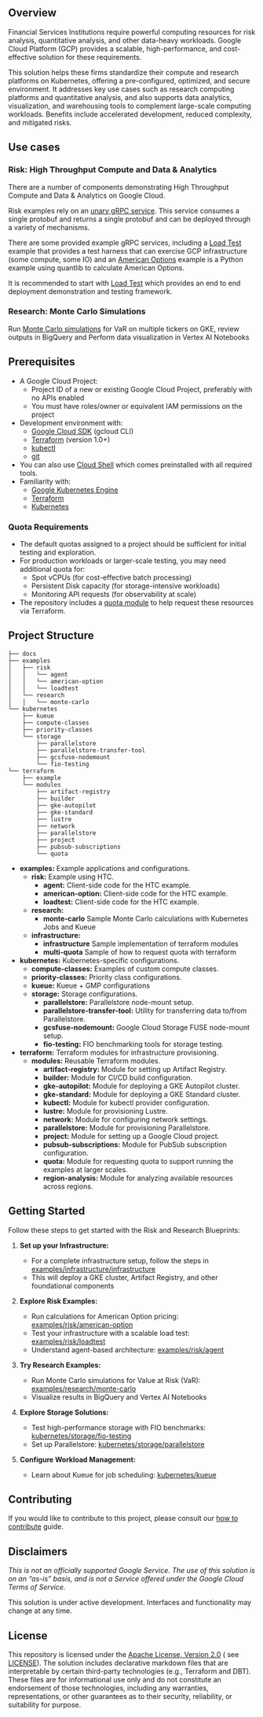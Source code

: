 ## Overview

Financial Services Institutions require powerful computing resources for risk analysis, quantitative analysis, and other data-heavy workloads. Google Cloud Platform (GCP) provides a scalable, high-performance, and cost-effective solution for these requirements.

This solution helps these firms standardize their compute and research platforms on Kubernetes, offering a pre-configured, optimized, and secure environment. It addresses key use cases such as research computing platforms and quantitative analysis, and also supports data analytics, visualization, and warehousing tools to complement large-scale computing workloads. Benefits include accelerated development, reduced complexity, and mitigated risks.


## Use cases

### Risk: High Throughput Compute and Data & Analytics

There are a number of components demonstrating High Throughput Compute and Data & Analytics on Google Cloud.

Risk examples rely on an [unary gRPC service](https://grpc.io/docs/what-is-grpc/core-concepts/#unary-rpc). This service consumes a single protobuf and returns a single protobuf and can be deployed through a variety of mechanisms.

There are some provided example gRPC services, including a [Load Test](examples/risk/loadtest/README.md) example that provides a test harness that can exercise GCP infrastructure (some compute, some IO) and an [American Options](examples/risk/american-option/README.md) example is a Python example using quantlib to calculate American Options.

It is recommended to start with [Load Test](examples/risk/loadtest/README.md) which provides an end to end deployment demonstration and testing framework.

### Research: Monte Carlo Simulations

Run [Monte Carlo simulations](examples/research/monte-carlo/README.md) for VaR on multiple tickers on GKE, review outputs in BigQuery and Perform data visualization in Vertex AI Notebooks

## Prerequisites

- A Google Cloud Project:
    - Project ID of a new or existing Google Cloud Project, preferably with no APIs enabled
    - You must have roles/owner or equivalent IAM permissions on the project
- Development environment with:
    - [Google Cloud SDK](https://cloud.google.com/sdk) (gcloud CLI)
    - [Terraform](https://www.terraform.io/) (version 1.0+)
    - [kubectl](https://kubernetes.io/docs/tasks/tools/)
    - [git](https://git-scm.com/)
- You can also use [Cloud Shell](https://shell.cloud.google.com) which comes preinstalled with all required tools.
- Familiarity with:
    - [Google Kubernetes Engine](https://cloud.google.com/kubernetes-engine)
    - [Terraform](https://www.terraform.io/)
    - [Kubernetes](https://kubernetes.io/)

### Quota Requirements
- The default quotas assigned to a project should be sufficient for initial testing and exploration.
- For production workloads or larger-scale testing, you may need additional quota for:
    - Spot vCPUs (for cost-effective batch processing)
    - Persistent Disk capacity (for storage-intensive workloads)
    - Monitoring API requests (for observability at scale)
- The repository includes a [quota module](/terraform/modules/quota/) to help request these resources via Terraform.

## Project Structure

```
├── docs
├── examples
│   ├── risk
│   │   └── agent
│   │   └── american-option
│   │   └── loadtest
│   └── research
│   │   └── monte-carlo
└── kubernetes
    ├── kueue
    ├── compute-classes
    ├── priority-classes
    └── storage
        ├── parallelstore
        ├── parallelstore-transfer-tool
        ├── gcsfuse-nodemount
        └── fio-testing
└── terraform
    ├── example
    └── modules
        ├── artifact-registry
        ├── builder
        ├── gke-autopilot
        ├── gke-standard
        ├── lustre
        ├── network
        ├── parallelstore
        ├── project
        ├── pubsub-subscriptions
        └── quota
```

* **examples:** Example applications and configurations.
    * **risk:**  Example using HTC.
        * **agent:** Client-side code for the HTC example.
        * **american-option:** Client-side code for the HTC example.
        * **loadtest:** Client-side code for the HTC example.
    * **research:**
        * **monte-carlo** Sample Monte Carlo calculations with Kubernetes Jobs and Kueue
    * **infrastructure:**
        * **infrastructure** Sample implementation of terraform modules
        * **multi-quota** Sample of how to request quota with terraform
* **kubernetes:** Kubernetes-specific configurations.
    * **compute-classes:** Examples of custom compute classes.
    * **priority-classes:** Priority class configurations.
    * **kueue:** Kueue + GMP configurations
    * **storage:** Storage configurations.
        * **parallelstore:** Parallelstore node-mount setup.
        * **parallelstore-transfer-tool:** Utility for transferring data to/from Parallelstore.
        * **gcsfuse-nodemount:** Google Cloud Storage FUSE node-mount setup.
        * **fio-testing:** FIO benchmarking tools for storage testing.
* **terraform:** Terraform modules for infrastructure provisioning.
    * **modules:** Reusable Terraform modules.
        * **artifact-registry:** Module for setting up Artifact Registry.
        * **builder:** Module for CI/CD build configuration.
        * **gke-autopilot:** Module for deploying a GKE Autopilot cluster.
        * **gke-standard:** Module for deploying a GKE Standard cluster.
        * **kubectl:** Module for kubectl provider configuration.
        * **lustre:** Module for provisioning Lustre.
        * **network:**  Module for configuring network settings.
        * **parallelstore:** Module for provisioning Parallelstore.
        * **project:** Module for setting up a Google Cloud project.
        * **pubsub-subscriptions:** Module for PubSub subscription configuration.
        * **quota:** Module for requesting quota to support running the examples at larger scales.
        * **region-analysis:** Module for analyzing available resources across regions.

## Getting Started

Follow these steps to get started with the Risk and Research Blueprints:

1. **Set up your Infrastructure:**
   - For a complete infrastructure setup, follow the steps in [examples/infrastructure/infrastructure](examples/infrastructure/infrastructure/README.md)
   - This will deploy a GKE cluster, Artifact Registry, and other foundational components

2. **Explore Risk Examples:**
   - Run calculations for American Option pricing: [examples/risk/american-option](examples/risk/american-option/README.md)
   - Test your infrastructure with a scalable load test: [examples/risk/loadtest](examples/risk/loadtest/README.md)
   - Understand agent-based architecture: [examples/risk/agent](examples/risk/agent/README.md)

3. **Try Research Examples:**
   - Run Monte Carlo simulations for Value at Risk (VaR): [examples/research/monte-carlo](examples/research/monte-carlo/README.md)
   - Visualize results in BigQuery and Vertex AI Notebooks

4. **Explore Storage Solutions:**
   - Test high-performance storage with FIO benchmarks: [kubernetes/storage/fio-testing](kubernetes/storage/fio-testing/README.md)
   - Set up Parallelstore: [kubernetes/storage/parallelstore](kubernetes/storage/parallelstore/README.md)

5. **Configure Workload Management:**
   - Learn about Kueue for job scheduling: [kubernetes/kueue](kubernetes/kueue/README.md)

## Contributing
If you would like to contribute to this project, please consult our [how to contribute](./docs/contributing.md) guide.

## Disclaimers

_This is not an officially supported Google Service. The use of this solution is on an “as-is” basis, and is not a
Service offered under the Google Cloud Terms of Service._

This solution is under active development. Interfaces and functionality may change at any time.

## License

This repository is licensed under the [Apache License, Version 2.0](https://www.apache.org/licenses/LICENSE-2.0.txt) (
see [LICENSE](LICENSE.txt)). The solution includes declarative markdown files that are interpretable by certain
third-party technologies (e.g., Terraform and DBT). These files are for informational use only and do not constitute an
endorsement of those technologies, including any warranties, representations, or other guarantees as to their security,
reliability, or suitability for purpose.
